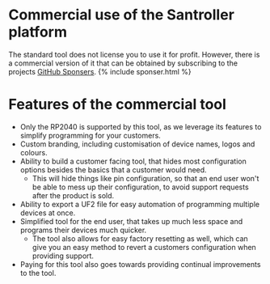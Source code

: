 # Commercial use of the Santroller platform
The standard tool does not license you to use it for profit. 
However, there is a commercial version of it that can be obtained by subscribing to the projects [GitHub Sponsers](https://github.com/sponsors/sanjay900).
{% include sponser.html %}

# Features of the commercial tool
* Only the RP2040 is supported by this tool, as we leverage its features to simplify programming for your customers.
* Custom branding, including customisation of device names, logos and colours.
* Ability to build a customer facing tool, that hides most configuration options besides the basics that a customer would need.
  * This will hide things like pin configuration, so that an end user won't be able to mess up their configuration, to avoid support requests after the product is sold.
* Ability to export a UF2 file for easy automation of programming multiple devices at once.
* Simplified tool for the end user, that takes up much less space and programs their devices much quicker.
  * The tool also allows for easy factory resetting as well, which can give you an easy method to revert a customers configuration when providing support.
* Paying for this tool also goes towards providing continual improvements to the tool.  